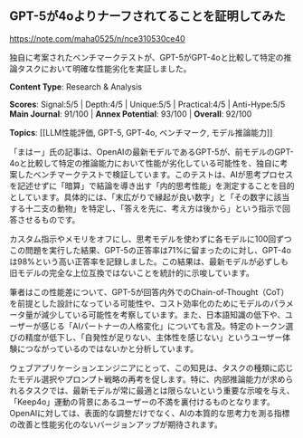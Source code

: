 ## GPT-5が4oよりナーフされてることを証明してみた

https://note.com/maha0525/n/nce310530ce40

独自に考案されたベンチマークテストが、GPT-5がGPT-4oと比較して特定の推論タスクにおいて明確な性能劣化を実証しました。

**Content Type**: Research & Analysis

**Scores**: Signal:5/5 | Depth:4/5 | Unique:5/5 | Practical:4/5 | Anti-Hype:5/5
**Main Journal**: 91/100 | **Annex Potential**: 93/100 | **Overall**: 92/100

**Topics**: [[LLM性能評価, GPT-5, GPT-4o, ベンチマーク, モデル推論能力]]

「まはー」氏の記事は、OpenAIの最新モデルであるGPT-5が、前モデルのGPT-4oと比較して特定の推論能力において性能が劣化している可能性を、独自に考案したベンチマークテストで検証しています。このテストは、AIが思考プロセスを記述せずに「暗算」で結論を導き出す「内的思考性能」を測定することを目的としています。具体的には、「末広がりで縁起が良い数字」と「その数字に該当する十二支の動物」を特定し、「答えを先に、考え方は後から」という指示で回答させるものです。

カスタム指示やメモリをオフにし、思考モデルを使わずに各モデルに100回ずつこの問題を実行した結果、GPT-5の正答率は71%に留まったのに対し、GPT-4oは98%という高い正答率を記録しました。この結果は、最新モデルが必ずしも旧モデルの完全な上位互換ではないことを統計的に示唆しています。

筆者はこの性能差について、GPT-5が回答内外でのChain-of-Thought（CoT）を前提とした設計になっている可能性や、コスト効率化のためにモデルのパラメータ量が減少している可能性を考察しています。また、日本語知識の低下や、ユーザーが感じる「AIパートナーの人格変化」についても言及。特定のトークン選びの精度が低下し、「自発性が足りない、主体性を感じない」というユーザー体験につながっているのではないかと分析しています。

ウェブアプリケーションエンジニアにとって、この知見は、タスクの種類に応じたモデル選択やプロンプト戦略の再考を促します。特に、内部推論能力が求められるタスクでは、最新モデルが常に最適とは限らないという重要な示唆を与え、「Keep4o」運動の背景にあるユーザーの不満を裏付けるものとなります。OpenAIに対しては、表面的な調整だけでなく、AIの本質的な思考力を測る指標の改善と性能劣化のないバージョンアップが期待されます。